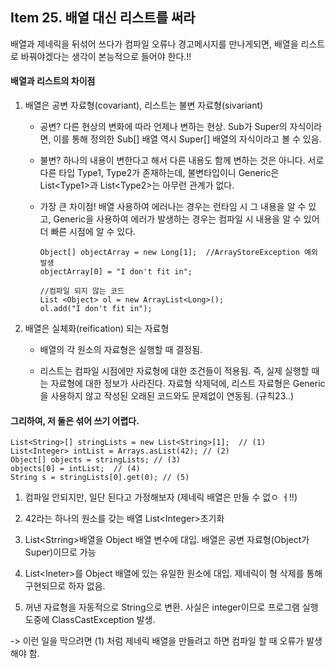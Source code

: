 ## Item 25. 배열 대신 리스트를 써라

배열과 제네릭을 뒤섞어 쓰다가 컴파일 오류나 경고메시지를 만나게되면, 배열을 리스트로 바꿔야겠다는 생각이 본능적으로 들어야 한다.!!

#### 배열과 리스트의 차이점

1. 배열은 공변 자료형\(covariant\), 리스트는 불변 자료형\(sivariant\)

   * 공변? 다른 현상의 변화에 따라 언제나 변하는 현상. Sub가 Super의 자식이라면, 이를 통해 정의한 Sub\[\] 배열 역시 Super\[\] 배열의 자식이라고 볼 수 있음.

   * 불변? 하나의 내용이 변한다고 해서 다른 내용도 함께 변하는 것은 아니다. 서로 다른 타입 Type1, Type2가 존재하는데, 불변타입이니 Generic은 List&lt;Type1&gt;과 List&lt;Type2&gt;는 아무런 관계가 없다.

   * 가장 큰 차이점! 배열 사용하여 에러나는 경우는 런타임 시 그 내용을 알 수 있고, Generic을 사용하여 에러가 발생하는 경우는 컴파일 시 내용을 알 수 있어 더 빠른 시점에 알 수 있다.

     ```
     Object[] objectArray = new Long[1];  //ArrayStoreException 예외 발생
     objectArray[0] = "I don't fit in";
     ​
     //컴파일 되지 않는 코드
     List <Object> ol = new ArrayList<Long>();  
     ol.add("I don't fit in");
     ```

2. 배열은 실체화\(reification\) 되는 자료형

   * 배열의 각 원소의 자료형은 실행할 때 결정됨.

   * 리스트는 컴파일 시점에만 자료형에 대한 조건들이 적용됨. 즉, 실제 실행할 때는 자료형에 대한 정보가 사라진다. 자료형 삭제덕에, 리스트 자료형은 Generic을 사용하지 않고 작성된 오래된 코드와도 문제없이 연동됨. \(규칙23..\)

#### 

#### 그리하여, 저 둘은 섞어 쓰기 어렵다.

```
List<String>[] stringLists = new List<String>[1];  // (1)
List<Integer> intList = Arrays.asList(42); // (2)
Object[] objects = stringLists; // (3)
objects[0] = intList;  // (4)
String s = stringLists[0].get(0); // (5)
```

1. 컴파일 안되지만, 일단 된다고 가정해보자 \(제네릭 배열은 만들 수 없ㅇ ㅓ!!\)

2. 42라는 하나의 원소를 갖는 배열 List&lt;Integer&gt;초기화

3. List&lt;Strring&gt;배열을 Object 배열 변수에 대입. 배열은 공변 자료형\(Object가 Super\)이므로 가능

4. List&lt;Ineter&gt;를 Object 배열에 있는 유일한 원소에 대입. 제네릭이 형 삭제를 통해 구현되므로 하자 없음.

5. 꺼낸 자료형을 자동적으로 String으로 변환. 사실은 integer이므로 프로그램 실행 도중에 ClassCastException 발생.

-&gt; 이런 일을 막으려면 \(1\) 처럼 제네릭 배열을 만들려고 하면 컴파일 할 때 오류가 발생해야 함.

